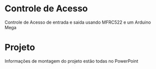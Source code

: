 # Controle de Acesso
Controle de Acesso de entrada e saida usando MFRC522 e um Arduino Mega

# Projeto
Informações de montagem do projeto estão todas no PowerPoint
